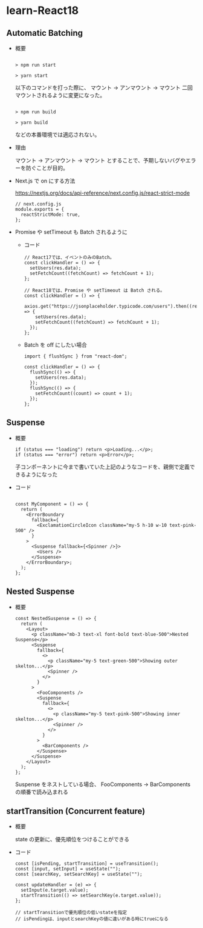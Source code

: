 # learn-React18

## Automatic Batching

- 概要

  ```

  > npm run start

  > yarn start

  ```

  以下のコマンドを打った際に、
  マウント → アンマウント → マウント
  二回マウントされるように変更になった。

  ```

  > npm run build

  > yarn build

  ```

  などの本番環境では適応されない。

- 理由

  マウント → アンマウント → マウント
  とすることで、予期しないバグやエラーを防ぐことが目的。

- Next.js で on にする方法

  https://nextjs.org/docs/api-reference/next.config.js/react-strict-mode

  ```tsx
  // next.config.js
  module.exports = {
    reactStrictMode: true,
  };
  ```

- Promise や setTimeout も Batch されるように

  - コード

    ```tsx
    // React17では、イベントのみのBatch。
    const clickHandler = () => {
      setUsers(res.data);
      setFetchCount((fetchCount) => fetchCount + 1);
    };

    // React18では、Promise や setTimeout は Batch される。
    const clickHandler = () => {
      axios.get("https://jsonplaceholder.typicode.com/users").then((res) => {
        setUsers(res.data);
        setFetchCount((fetchCount) => fetchCount + 1);
      });
    };
    ```

  - Batch を off にしたい場合

    ```tsx
    import { flushSync } from "react-dom";

    const clickHandler = () => {
      flushSync(() => {
        setUsers(res.data);
      });
      flushSync(() => {
        setFetchCount((count) => count + 1);
      });
    };
    ```

## Suspense

- 概要

  ```tsx
  if (status === "loading") return <p>Loading...</p>;
  if (status === "error") return <p>Error</p>;
  ```

  子コンポーネントに今まで書いていた上記のようなコードを、親側で定義できるようになった

- コード

  ```tsx

  const MyComponent = () => {
    return (
      <ErrorBoundary
        fallback={
          <ExclamationCircleIcon className="my-5 h-10 w-10 text-pink-500" />
        }
      >
        <Suspense fallback={<Spinner />}>
          <Users />
        </Suspense>
      </ErrorBoundary>;
    );
  };

  ```

## Nested Suspense

- 概要

  ```tsx
  const NestedSuspense = () => {
    return (
      <Layout>
        <p className="mb-3 text-xl font-bold text-blue-500">Nested Suspense</p>
        <Suspense
          fallback={
            <>
              <p className="my-5 text-green-500">Showing outer skelton...</p>
              <Spinner />
            </>
          }
        >
          <FooComponents />
          <Suspense
            fallback={
              <>
                <p className="my-5 text-pink-500">Showing inner skelton...</p>
                <Spinner />
              </>
            }
          >
            <BarComponents />
          </Suspense>
        </Suspense>
      </Layout>
    );
  };
  ```

  Suspense をネストしている場合、
  FooComponents → BarComponents の順番で読み込まれる

## startTransition (Concurrent feature)

- 概要

  state の更新に、優先順位をつけることができる

- コード

  ```tsx
  const [isPending, startTransition] = useTransition();
  const [input, setInput] = useState("");
  const [searchKey, setSearchKey] = useState("");

  const updateHandler = (e) => {
    setInput(e.target.value);
    startTransition(() => setSearchKey(e.target.value));
  };

  // startTransitionで優先順位の低いstateを指定
  // isPendingは、inputとsearchKeyの値に違いがある時にtrueになる
  ```
